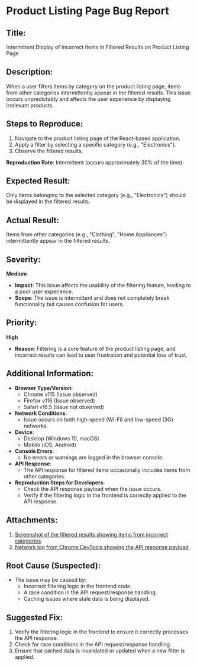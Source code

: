 # Product Listing Page Bug Report

## Title:

Intermittent Display of Incorrect Items in Filtered Results on Product Listing Page

## Description:

When a user filters items by category on the product listing page, items from other categories intermittently appear in the filtered results. This issue occurs unpredictably and affects the user experience by displaying irrelevant products.

## Steps to Reproduce:

1. Navigate to the product listing page of the React-based application.
2. Apply a filter by selecting a specific category (e.g., "Electronics").
3. Observe the filtered results.

**Reproduction Rate**: Intermittent (occurs approximately 30% of the time).

## Expected Result:

Only items belonging to the selected category (e.g., "Electronics") should be displayed in the filtered results.

## Actual Result:

Items from other categories (e.g., "Clothing", "Home Appliances") intermittently appear in the filtered results.

## Severity:

**Medium**

- **Impact**: This issue affects the usability of the filtering feature, leading to a poor user experience.
- **Scope**: The issue is intermittent and does not completely break functionality but causes confusion for users.

## Priority:

**High**

- **Reason**: Filtering is a core feature of the product listing page, and incorrect results can lead to user frustration and potential loss of trust.

## Additional Information:

- **Browser Type/Version**:
  - Chrome v115 (Issue observed)
  - Firefox v116 (Issue observed)
  - Safari v16.5 (Issue not observed)
- **Network Conditions**:
  - Issue occurs on both high-speed (Wi-Fi) and low-speed (3G) networks.
- **Device**:
  - Desktop (Windows 10, macOS)
  - Mobile (iOS, Android)
- **Console Errors**:
  - No errors or warnings are logged in the browser console.
- **API Response**:
  - The API response for filtered items occasionally includes items from other categories.
- **Reproduction Steps for Developers**:
  - Check the API response payload when the issue occurs.
  - Verify if the filtering logic in the frontend is correctly applied to the API response.

## Attachments:

1. [Screenshot of the filtered results showing items from incorrect categories](./screenshots/bug-screenshot.png).
2. [Network log from Chrome DevTools showing the API response payload](./logs/network-log.json).

## Root Cause (Suspected):

- The issue may be caused by:
  - Incorrect filtering logic in the frontend code.
  - A race condition in the API request/response handling.
  - Caching issues where stale data is being displayed.

## Suggested Fix:

1. Verify the filtering logic in the frontend to ensure it correctly processes the API response.
2. Check for race conditions in the API request/response handling.
3. Ensure that cached data is invalidated or updated when a new filter is applied.
